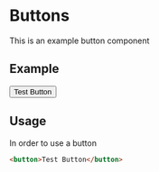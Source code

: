 # Buttons

This is an example button component

## Example
<button>Test Button</button>

## Usage
In order to use a button
```html
<button>Test Button</button>
```
